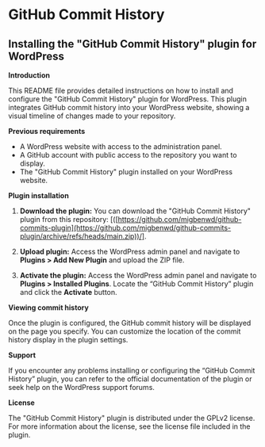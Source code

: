 <h1> GitHub Commit History </h1>

## Installing the "GitHub Commit History" plugin for WordPress

**Introduction**

This README file provides detailed instructions on how to install and configure the "GitHub Commit History" plugin for WordPress. This plugin integrates GitHub commit history into your WordPress website, showing a visual timeline of changes made to your repository.

**Previous requirements**

* A WordPress website with access to the administration panel.
* A GitHub account with public access to the repository you want to display.
* The "GitHub Commit History" plugin installed on your WordPress website.

**Plugin installation**

1. **Download the plugin:** You can download the "GitHub Commit History" plugin from this repository: [([https://github.com/migbenwd/github-commits-plugin](https://github.com/migbenwd/github-commits-plugin/archive/refs/heads/main.zip))/].
  
2. **Upload plugin:** Access the WordPress admin panel and navigate to **Plugins > Add New Plugin** and upload the ZIP file.

3. **Activate the plugin:** Access the WordPress admin panel and navigate to **Plugins > Installed Plugins**. Locate the “GitHub Commit History” plugin and click the **Activate** button.

**Viewing commit history**

Once the plugin is configured, the GitHub commit history will be displayed on the page you specify. You can customize the location of the commit history display in the plugin settings.

**Support**

If you encounter any problems installing or configuring the “GitHub Commit History” plugin, you can refer to the official documentation of the plugin or seek help on the WordPress support forums.

**License**

The "GitHub Commit History" plugin is distributed under the GPLv2 license. For more information about the license, see the license file included in the plugin.

